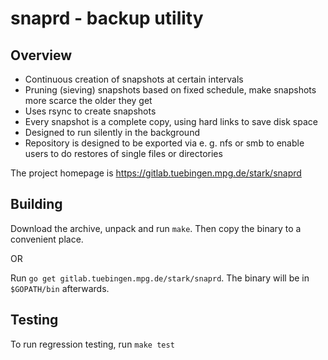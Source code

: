 snaprd - backup utility
=======================


Overview
--------

- Continuous creation of snapshots at certain intervals
- Pruning (sieving) snapshots based on fixed schedule, make snapshots more
  scarce the older they get
- Uses rsync to create snapshots
- Every snapshot is a complete copy, using hard links to save disk space
- Designed to run silently in the background
- Repository is designed to be exported via e. g. nfs or smb to enable users to
  do restores of single files or directories

The project homepage is https://gitlab.tuebingen.mpg.de/stark/snaprd


Building
--------

Download the archive, unpack and run `make`. Then copy the binary to a
convenient place.

OR

Run `go get gitlab.tuebingen.mpg.de/stark/snaprd`. The binary will be in
`$GOPATH/bin` afterwards.


Testing
-------

To run regression testing, run `make test`
